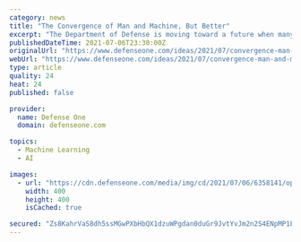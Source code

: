 ```yaml
---
category: news
title: "The Convergence of Man and Machine, But Better"
excerpt: "The Department of Defense is moving toward a future when many processes now done by hand will be done automatically by artificial intelligence and machine learning. The need is urgent and our money is limited, and so we need a better way to plan ..."
publishedDateTime: 2021-07-06T23:30:00Z
originalUrl: "https://www.defenseone.com/ideas/2021/07/convergence-man-and-machine-better/183107/"
webUrl: "https://www.defenseone.com/ideas/2021/07/convergence-man-and-machine-better/183107/"
type: article
quality: 24
heat: 24
published: false

provider:
  name: Defense One
  domain: defenseone.com

topics:
  - Machine Learning
  - AI

images:
  - url: "https://cdn.defenseone.com/media/img/cd/2021/07/06/6358141/open-graph.jpg"
    width: 400
    height: 400
    isCached: true

secured: "Zs8KahrVaS8dh5ssMGwPXbHbQX1dzuWPgdan0duGr9JvtYvJm2n2S4ENpMP1FHHbzuR9NtZio4Ppdpm0YSdr/YefpQLeNoV4hQTB/7NEY7zv3X7m/gmDWl/4JJhaxSoPwWrq7pw3dJFypIiF59JJOrqaHu/HURif1mWP3YKL6IpFxzI2jl5VnHt/Dm0THagjgh1U3J+TXa7MT059JqBcqQMdqpYL/0whIFY/BDx8NUO7MrbW6Qs6npiLMRTZXWyK7ShTMdRFkXgYmDy0bL5CgF3LNAIMAmfvvdJPNnD8t4b5H+q7vdk/xKCTHn+Tx5hgI2a1+Ym9sXLhF1fQ1hue8DqE/kXd56dPRp/5ksNK3Ls=;oIyV2qF4LHYiamCYVDA27A=="
---
```


